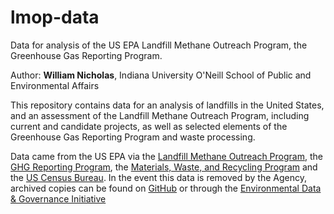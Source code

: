 # lmop-data
Data for analysis of the US EPA Landfill Methane Outreach Program, the Greenhouse Gas Reporting Program.

Author: **William Nicholas**, Indiana University O'Neill School of Public and Environmental Affairs

This repository contains data for an analysis of landfills in the United States, and an assessment of the Landfill Methane Outreach Program, including current and candidate projects, as well as selected elements of the Greenhouse Gas Reporting Program and waste processing.

Data came from the US EPA via the [Landfill Methane Outreach Program](https://www.epa.gov/lmop/project-and-landfill-data-state), the [GHG Reporting Program](https://www.epa.gov/ghgreporting/ghg-reporting-program-data-sets), the [Materials, Waste, and Recycling Program](https://www.epa.gov/facts-and-figures-about-materials-waste-and-recycling/advancing-sustainable-materials-management) and the [US Census Bureau](https://www.census.gov/data/tables/time-series/demo/popest/2010s-total-cities-and-towns.html#tables). In the event this data is removed by the Agency, archived copies can be found on [GitHub](https://www.github.com/wiljnich/lmop-data) or through the [Environmental Data & Governance Initiative](https://envirodatagov.org/archiving/)
